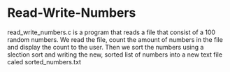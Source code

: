 # Read-Write-Numbers

read_write_numbers.c is a program that reads a file that consist of a 100 random numbers.
We read the file, count the amount of numbers in the file and display the count to the user.
Then we sort the numbers using a slection sort and writing the new, sorted list of numbers into a new text file caled sorted_numbers.txt
